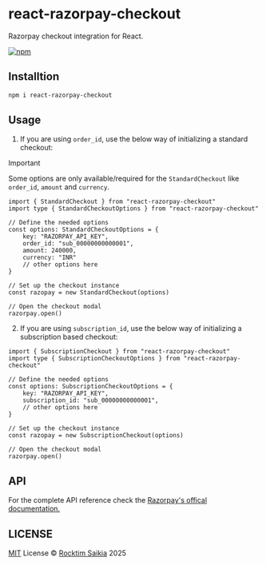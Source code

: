 # react-razorpay-checkout

Razorpay checkout integration for React.

[![npm](https://img.shields.io/npm/v/react-razorpay-checkout?color=bright)](https://npmjs.com/package/react-razorpay-checkout)

## Installtion

```sh
npm i react-razorpay-checkout
```

## Usage

1. If you are using `order_id`, use the below way of initializing a standard checkout:

> [!IMPORTANT]
> Some options are only available/required for the `StandardCheckout` like `order_id`, `amount` and `currency`.

```tsx
import { StandardCheckout } from "react-razorpay-checkout"
import type { StandardCheckoutOptions } from "react-razorpay-checkout"

// Define the needed options
const options: StandardCheckoutOptions = {
	key: "RAZORPAY_API_KEY",
	order_id: "sub_00000000000001",
	amount: 240000,
	currency: "INR"
	// other options here
}

// Set up the checkout instance
const razopay = new StandardCheckout(options)

// Open the checkout modal
razorpay.open()
```


2. If you are using `subscription_id`, use the below way of initializing a subscription based checkout:

```tsx
import { SubscriptionCheckout } from "react-razorpay-checkout"
import type { SubscriptionCheckoutOptions } from "react-razorpay-checkout"

// Define the needed options
const options: SubscriptionCheckoutOptions = {
	key: "RAZORPAY_API_KEY",
	subscription_id: "sub_00000000000001",
	// other options here
}

// Set up the checkout instance
const razopay = new SubscriptionCheckout(options)

// Open the checkout modal
razorpay.open()
```

## API
For the complete API reference check the [Razorpay's offical documentation.](https://razorpay.com/docs/payments/payment-gateway/web-integration/standard/integration-steps#123-checkout-options)


## LICENSE

[MIT](./LICENSE) License &copy; [Rocktim Saikia](https://rocktimsaikia.dev) 2025
